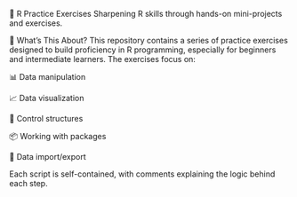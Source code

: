 📘 R Practice Exercises
Sharpening R skills through hands-on mini-projects and exercises.

🧠 What’s This About?
This repository contains a series of practice exercises designed to build proficiency in R programming, especially for beginners and intermediate learners. The exercises focus on:

📊 Data manipulation

📈 Data visualization

🔁 Control structures

📦 Working with packages

📄 Data import/export

Each script is self-contained, with comments explaining the logic behind each step.
